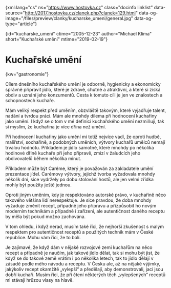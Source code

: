 {xml:lang="cs" ns="https://www.hostovka.cz" class="docinfo linklist" data-source="http://2017.hostovka.cz/clanek.php?clanek=129.html" data-og-image="/files/preview/clanky/kucharske_umeni/general.jpg" data-og-type="article"}  

{id="kucharske\_umeni" ctime="2005-12-23" author="Michael Klíma" short="Kuchařské umění" mtime="2019-02-19"} 

# Kuchařské umění 

{kw="gastronomie"} 

Cílem dnešního kuchařského umění je odborně, hygienicky a ekonomicky správně připravit jídlo, které je zdravé, chutné a atraktivní, a které si získá obdiv a uznání jeho konzumentů. Cesta k tomuto cíli je jen ve znalostech a schopnostech kuchaře. 

Mám veliký respekt před uměním, obzvláště takovým, které vyjadřuje talent, nadání a tvrdou práci. Mám ale mnohdy dilema při hodnocení kuchařiny jako umění. I když se o tom v mé definici kuchařského umění nezmiňuji, tak si myslím, že kuchařina je více dřina než umění. 

Při hodnocení kuchařiny jako umění mi totiž nejvíce vadí, že oproti hudbě, malířství, sochařině, a podobných uměních, výtvory kuchařů umělců nemají trvalou hodnotu. Příkladem je jídlo samotné, které mnohdy po několika hodinové dřině kuchaře při jeho přípravě, zmizí v žaludcích jeho obdivovatelů během několika minut. 

Příkladem může být Carême, který je považován za zakladatele umění prezentace jídel. Carémovy výtvory, jejichž tvorba vyžadovala mnohdy několik dní, sice vydržely po dobu stolování hostů, ale jen velmi zřídka mohly být použity ještě jednou. 

Oproti jiným uměním, kdy je respektováno autorské právo, v kuchařině něco takového většina lidí nerespektuje. Je sice pravdou, že doba mnohdy vyžaduje změnit recept, případně jeho přípravu a přizpůsobit ho novým moderním technikám a případně i zařízení, ale autentičnost daného receptu by měla být pokud možno zachována. 

V tom ohledu, i když nerad, musím také říci, že nejhorší zkušenost s malým respektem pro autentičnost receptů a použitých technik mám v České republice. Mohu vám říci, že to bolí. 

Je zajímavé, že když dám v nějaké rozvojové zemi kuchařům na něco recept a případně je naučím, jak takové jídlo dělat, tak si mohu být jist, že když se do takové země vrátím i po několika letech, tak to jídlo dělají v zásadě podle mého návodu a receptu. V Česku ale, až na nějaké výjimky, jakýkoliv recept okamžitě „vylepší“ a předělají, aby demonstrovali, jací jsou dobří kuchaři. Musím říci, že při čtení některých těch „vylepšených“ receptů mi stávají hrůzou vlasy na hlavě. 
